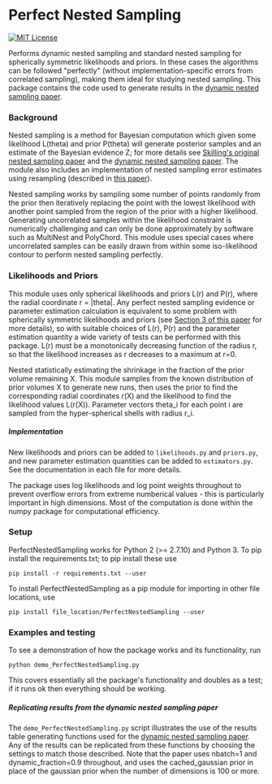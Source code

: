 Perfect Nested Sampling
=======================

[![MIT License](https://img.shields.io/badge/license-MIT-blue.svg)](https://github.com/ejhigson/PerfectNestedSampling/LICENSE)


Performs dynamic nested sampling and standard nested sampling for spherically symmetric likelihoods and priors.
In these cases the algorithms can be followed "perfectly" (without implementation-specific errors from correlated sampling), making them ideal for studying nested sampling.
This package contains the code used to generate results in the [dynamic nested sampling paper](https://arxiv.org/abs/1704.03459).

### Background

Nested sampling is a method for Bayesian computation which given some likelihood L(theta) and prior P(theta) will generate posterior samples and an estimate of the Bayesian evidence Z; for more details see [Skilling's original nested sampling paper](https://projecteuclid.org/euclid.ba/1340370944) and the [dynamic nested sampling paper](https://arxiv.org/abs/1704.03459).
The module also includes an implementation of nested sampling error estimates using resampling (described in [this paper](https://arxiv.org/abs/1703.09701)).

Nested sampling works by sampling some number of points randomly from the prior then iteratively replacing the point with the lowest likelihood with another point sampled from the region of the prior with a higher likelihood.
Generating uncorrelated samples within the likelihood constraint is numerically challenging and can only be done approximately by software such as MultiNest and PolyChord.
This module uses special cases where uncorrelated samples can be easily drawn from within some iso-likelihood contour to perform nested sampling perfectly.

### Likelihoods and Priors

This module uses only spherical likelihoods and priors L(r) and P(r), where the radial coordinate r = |theta|.
Any perfect nested sampling evidence or parameter estimation calculation is equivalent to some problem with spherically symmetric likelihoods and priors (see [Section 3 of this paper](https://arxiv.org/abs/1703.09701) for more details), so with suitable choices of L(r), P(r) and the parameter estimation quantity a wide variety of tests can be performed with this package.
L(r) must be a monotonically decreasing function of the radius r, so that the likelihood increases as r decreases to a maximum at r=0.

Nested statistically estimating the shrinkage in the fraction of the prior volume remaining X.
This module samples from the known distribution of prior volumes X to generate new runs, then uses the prior to find the corresponding radial coordinates r(X) and the likelihood to find the likelihood values L(r(X)).
Parameter vectors theta_i for each point i are sampled from the hyper-spherical shells with radius r_i.

##### Implementation

New likelihoods and priors can be added to `likelihoods.py` and `priors.py`, and new parameter estimation quantities can be added to `estimators.py`.
See the documentation in each file for more details.

The package uses log likelihoods and log point weights throughout to prevent overflow errors from extreme numberical values - this is particularly important in high dimensions.
Most of the computation is done within the numpy package for computational efficiency.

### Setup

PerfectNestedSampling works for Python 2 (>= 2.7.10) and Python 3.
To pip install the requirements.txt; to pip install these use
```
pip install -r requirements.txt --user
```

To install PerfectNestedSampling as a pip module for importing in other file locations, use

```
pip install file_location/PerfectNestedSampling --user
```

### Examples and testing

To see a demonstration of how the package works and its functionality, run

```
python demo_PerfectNestedSampling.py
```

This covers essentially all the package's functionality and doubles as a test; if it runs ok then everything should be working.

##### Replicating results from the dynamic nested sampling paper

The `demo_PerfectNestedSampling.py` script illustrates the use of the results table generating functions used for the [dynamic nested sampling paper](https://arxiv.org/abs/1704.03459).
Any of the results can be replicated from these functions by choosing the settings to match those described. Note that the paper uses nbatch=1 and dynamic_fraction=0.9 throughout, and uses the cached_gaussian prior in place of the gaussian prior when the number of dimensions is 100 or more.
